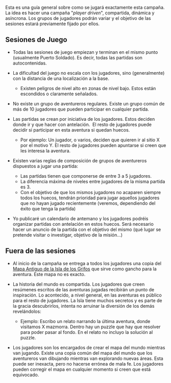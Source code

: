 Esta es una guía general sobre como se jugará exactamente esta campaña. La idea es hacer una campaña "_player driven_", compartida, dinámica y asíncrona. Los grupos de jugadores podrán variar y el objetivo de las sesiones estará previamente fijado por ellos.

## Sesiones de Juego

- Todas las sesiones de juego empiezan y terminan en el mismo punto (usualmente Puerto Soldado). Es decir, todas las partidas son autocontenidas.

- La dificultad del juego no escala con los jugadores, sino (generalmente) con la distancia de una localización a la base.
  - Existen peligros de nivel alto en zonas de nivel bajo. Estos están escondidos o claramente señalados.

- No existe un grupo de aventureros regulares. Existe un grupo común de más de 10 jugadores que pueden participar en cualquier partida.

- Las partidas se crean por iniciativa de los jugadores. Estos deciden donde ir y que hacer con antelación.  El resto de jugadores puede decidir si participar en esta aventura si quedan huecos.
  - Por ejemplo: Un jugador, o varios, deciden que quieren ir al sitio X por el motivo Y. El resto de jugadores pueden apuntarse si creen que les interesa la aventura.

- Existen varias reglas de composición de grupos de aventureros dispuestos a jugar una partida:
  - Las partidas tienen que componerse de entre 3 a 5 jugadores.
  - La diferencia máxima de niveles entre jugadores de la misma partida es 3.
  - Con el objetivo de que los mismos jugadores no acaparen siempre todos los huecos, tendrán prioridad para jugar aquellos jugadores que no hayan jugado recientemente (veremos, dependiendo del éxito que tenga la partida)

- Yo publicaré un calendario de antemano y los jugadores podréis organizar partidas con antelación en estos huecos. Será necesario hacer un anuncio de la partida con el objetivo del mismo (qué lugar se pretende visitar o investigar, objetivo de la misión...)

## Fuera de las sesiones

- Al inicio de la campaña se entrega a todos los jugadores una copia del  [Mapa Antiguo de la Isla de los Grifos](Lo%20que%20saben%20los%20personajes.md) que sirve como gancho para la aventura. Este mapa no es exacto.

- La historia del mundo es compartida. Los jugadores que creen resúmenes escritos de las aventuras jugadas recibirán un punto de inspiración. Lo acontecido, a nivel general, en las aventuras es público para el resto de jugadores. La Isla tiene muchos secretos y es parte de la gracia descubrirlos, intenta no arruinar la diversión de los demás revelándolos:
  - Ejemplo: Escribo un relato narrando la última aventura, donde visitamos X mazmorra. Dentro hay un puzzle que hay que resolver para poder pasar al fondo. En el relato no incluyo la solución al puzzle.

- Los jugadores son los encargados de crear el mapa del mundo mientras van jugando. Existe una copia común del mapa del mundo que los aventureros van dibujando mientras van explorando nuevas áreas. Esta puede ser inexacta, pero no hacerse errónea de mala fe. Los jugadores pueden corregir el mapa en cualquier momento si creen que está equivocado.

